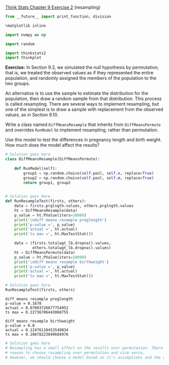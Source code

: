 [Think Stats Chapter 9 Exercise 2](http://greenteapress.com/thinkstats2/html/thinkstats2010.html#toc90) (resampling)

>> 

```python
from __future__ import print_function, division

%matplotlib inline

import numpy as np

import random

import thinkstats2
import thinkplot
```

**Exercise:** In Section 9.3, we simulated the null hypothesis by permutation; that is, we treated the observed values as if they represented the entire population, and randomly assigned the members of the population to the two groups.

An alternative is to use the sample to estimate the distribution for the population, then draw a random sample from that distribution. This process is called resampling. There are several ways to implement resampling, but one of the simplest is to draw a sample with replacement from the observed values, as in Section 9.10.

Write a class named `DiffMeansResample` that inherits from `DiffMeansPermute` and overrides `RunModel` to implement resampling, rather than permutation.

Use this model to test the differences in pregnancy length and birth weight. How much does the model affect the results?


```python
# Solution goes here
class DiffMeansResample(DiffMeansPermute):
    
    def RunModel(self):
        group1 = np.random.choice(self.pool, self.n, replace=True)
        group2 = np.random.choice(self.pool, self.m, replace=True)
        return group1, group2
  
```


```python
# Solution goes here
def RunResampleTest(firsts, others):
    data = firsts.prglngth.values, others.prglngth.values
    ht = DiffMeansResample(data)
    p_value = ht.PValue(iters=10000)
    print('\ndiff means resample preglength')
    print('p-value =', p_value)
    print('actual =', ht.actual)
    print('ts max =', ht.MaxTestStat())

    data = (firsts.totalwgt_lb.dropna().values,
            others.totalwgt_lb.dropna().values)
    ht = DiffMeansPermute(data)
    p_value = ht.PValue(iters=10000)
    print('\ndiff means resample birthweight')
    print('p-value =', p_value)
    print('actual =', ht.actual)
    print('ts max =', ht.MaxTestStat())
```


```python
# Solution goes here
RunResampleTest(firsts, others)
```

    
    diff means resample preglength
    p-value = 0.1678
    actual = 0.07803726677754952
    ts max = 0.22736706443068755
    
    diff means resample birthweight
    p-value = 0.0
    actual = 0.12476118453549034
    ts max = 0.10878223049684976



```python
# Solution goes here
# Resampling has a small effect on the results over permutation. There is no obvious 
# reason to choose resampling over permutation and vice versa. 
# However, we should choose a model based on it's assumptions and the choice of the null hypothesis.

```
